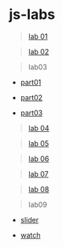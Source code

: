 # js-labs

> <a href="https://mahmoud-elbasiony.github.io/js-labs/day1/Lab/index.html">lab 01</a>

> <a href="https://mahmoud-elbasiony.github.io/js-labs/day2/Lab/index.html">lab 02</a>

> lab03
* <a href="https://mahmoud-elbasiony.github.io/js-labs/day3/Lab/part01.html">part01</a>

* <a href="https://mahmoud-elbasiony.github.io/js-labs/day3/Lab/part02.html">part02</a>

* <a href="https://mahmoud-elbasiony.github.io/js-labs/day3/Lab/part03.html">part03</a>

> <a href="https://mahmoud-elbasiony.github.io/js-labs/day4/Lab/lab_oop.html">lab 04</a>

> <a href="https://mahmoud-elbasiony.github.io/js-labs/day5/Lab/Lab05.html">lab 05</a>

> <a href="https://mahmoud-elbasiony.github.io/js-labs/day6/Lab/index.html">lab 06</a>

> <a href="https://mahmoud-elbasiony.github.io/js-labs/day7/lab/index.html">lab 07</a>

> <a href="https://mahmoud-elbasiony.github.io/js-labs/day8/index.html">lab 08</a>

> lab09

* <a href="https://mahmoud-elbasiony.github.io/js-labs/day9/lab/task01/index.html">slider</a>

* <a href="https://mahmoud-elbasiony.github.io/js-labs/day9/lab/task02/watch.html">watch</a>
